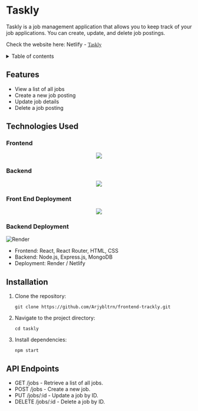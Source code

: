 # Taskly

Taskly is a job management application that allows you to keep track of your job applications. You can create, update, and delete job postings.

Check the website here:
Netlify - <a href="https://legendary-halva-8abb3f.netlify.app/" target="_blank"><span style="font-family:Source Code Pro">Taskly</span></a>

<details>
<summary> Table of contents</summary>
<li><a href="#features">Features</a></li>
<li><a href="#technologies-used">Technologies Used</a></li>
<li><a href="#screenshots">Screenshots</a></li>
<li><a href="#getting-started">Getting Started</a></li>
<li><a href="#future-enhancements">Future Enhancements</a></li>
<li><a href="#github-stats">GitHub Stats</a></li>
</details>

## Features

- View a list of all jobs
- Create a new job posting
- Update job details
- Delete a job posting

## Technologies Used


### Frontend
<p align="center">
  <a href="https://skillicons.dev">
    <img src="https://skillicons.dev/icons?i=react,css,html,sass, perline=3" />
  </a>
</p>


### Backend

<p align="center">
  <a href="https://skillicons.dev">
    <img src="https://skillicons.dev/icons?i=nodejs,express,mongodb, perline=3" />
  </a>
</p>


### Front End Deployment
<p align="center">

  <a href="https://skillicons.dev">
    <img src="https://skillicons.dev/icons?i=render,netlify, perline=3" /> 
</a>
</p>

### Backend Deployment
<p align="center">

![Render](https://img.shields.io/badge/Render-%46E3B7.svg?style=for-the-badge&logo=render&logoColor=white)

</p>
  





- Frontend: React, React Router, HTML, CSS
- Backend: Node.js, Express.js, MongoDB
- Deployment: Render / Netlify

## Installation

1. Clone the repository:

   ```shell
   git clone https://github.com/Arjybltrn/frontend-trackly.git
2. Navigate to the project directory:

   ```shell
   cd taskly
3. Install dependencies:

   ```shell
   npm start
## API Endpoints
- GET /jobs - Retrieve a list of all jobs.
- POST /jobs - Create a new job.
- PUT /jobs/:id - Update a job by ID.
- DELETE /jobs/:id - Delete a job by ID.


